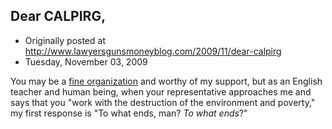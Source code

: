 ## Dear CALPIRG,

 * Originally posted at http://www.lawyersgunsmoneyblog.com/2009/11/dear-calpirg
 * Tuesday, November 03, 2009

You may be a [fine organization](http://www.calpirg.org/) and worthy of my support, but as an English teacher and human being, when your representative approaches me and says that you "work with the destruction of the environment and poverty," my first response is "To what ends, man?  _To what ends_?"